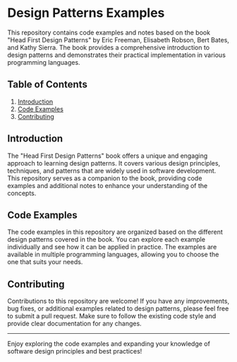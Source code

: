 # Design Patterns Examples

This repository contains code examples and notes based on the book "Head First Design Patterns" by Eric Freeman, Elisabeth Robson, Bert Bates, and Kathy Sierra. The book provides a comprehensive introduction to design patterns and demonstrates their practical implementation in various programming languages.

## Table of Contents

1. [Introduction](#introduction)
2. [Code Examples](#code-examples)
3. [Contributing](#contributing)

## Introduction

The "Head First Design Patterns" book offers a unique and engaging approach to learning design patterns. It covers various design principles, techniques, and patterns that are widely used in software development. This repository serves as a companion to the book, providing code examples and additional notes to enhance your understanding of the concepts.

## Code Examples

The code examples in this repository are organized based on the different design patterns covered in the book. You can explore each example individually and see how it can be applied in practice. The examples are available in multiple programming languages, allowing you to choose the one that suits your needs.

## Contributing

Contributions to this repository are welcome! If you have any improvements, bug fixes, or additional examples related to design patterns, please feel free to submit a pull request. Make sure to follow the existing code style and provide clear documentation for any changes.

---

Enjoy exploring the code examples and expanding your knowledge of software design principles and best practices!

